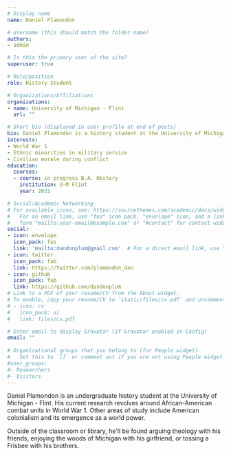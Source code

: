 ```yaml
---
# Display name
name: Daniel Plamondon

# Username (this should match the folder name)
authors:
- admin

# Is this the primary user of the site?
superuser: true

# Role/position
role: History Student

# Organizations/Affiliations
organizations:
- name: University of Michigan - Flint
  url: ""

# Short bio (displayed in user profile at end of posts)
bio: Daniel Plamondon is a history student at the University of Michigan - Flint
interests:
- World War 1
- Ethnic minorities in military service
- Civilian morale during conflict
education:
  courses:
  - course: in progress B.A. History
    institution: U-M Flint
    year: 2021

# Social/Academic Networking
# For available icons, see: https://sourcethemes.com/academic/docs/widgets/#icons
#   For an email link, use "fas" icon pack, "envelope" icon, and a link in the
#   form "mailto:your-email@example.com" or "#contact" for contact widget.
social:
- icon: envelope
  icon_pack: fas
  link: 'mailto:dandonplum@gmail.com'  # For a direct email link, use "mailto:test@example.org".
- icon: twitter
  icon_pack: fab
  link: https://twitter.com/plamondon_dan
- icon: github
  icon_pack: fab
  link: https://github.com/dandonplum
# Link to a PDF of your resume/CV from the About widget.
# To enable, copy your resume/CV to `static/files/cv.pdf` and uncomment the lines below.  
# - icon: cv
#   icon_pack: ai
#   link: files/cv.pdf

# Enter email to display Gravatar (if Gravatar enabled in Config)
email: ""
  
# Organizational groups that you belong to (for People widget)
#   Set this to `[]` or comment out if you are not using People widget.  
#user_groups:
#- Researchers
#- Visitors
---
```


Daniel Plamondon is an undergraduate history student at the University of Michigan - Flint. His current research revolves around African-American combat units in World War 1. Other areas of study include American colonialism and its emergence as a world power. 

Outside of the classroom or library, he'll be found arguing theology with his friends, enjoying the woods of Michigan with his girlfriend, or tossing a Frisbee with his brothers. 
